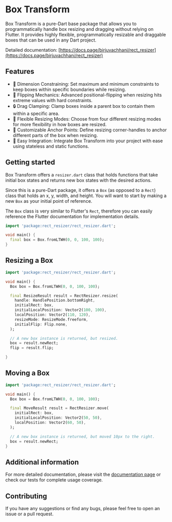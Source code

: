 # Box Transform
Box Transform is a pure-Dart base package that allows you to programmatically handle box resizing and dragging without
relying on Flutter. It provides highly flexible, programmatically resizable and draggable boxes that can be used in any
Dart project.

Detailed documentation: [https://docs.page/birjuvachhani/rect_resizer](https://docs.page/birjuvachhani/rect_resizer)

## Features

* 📏 Dimension Constraining: Set maximum and minimum constraints to keep boxes within specific boundaries while resizing.
* 🔁 Flipping Mechanics: Advanced positional-flipping when resizing hits extreme values with hard constraints.
* 🔒 Drag Clamping: Clamp boxes inside a parent box to contain them within a specific area.
* 🎨 Flexible Resizing Modes: Choose from four different resizing modes for more flexibility in how boxes are resized.
* 📍 Customizable Anchor Points: Define resizing corner-handles to anchor different parts of the box when resizing.
* 🚀 Easy Integration: Integrate Box Transform into your project with ease using stateless and static functions.

## Getting started

Box Transform offers a `resizer.dart` class that holds functions that take initial box states
and returns new box states with the desired actions.

Since this is a pure-Dart package, it offers a `Box` (as opposed to a `Rect`) class that holds
an x, y, width, and height. You will want to start by making a new `Box` as your initial point
of reference.

The `Box` class is very similar to Flutter's `Rect`, therefore you can easily reference the
Flutter documentation for implementation details.

```dart
import 'package:rect_resizer/rect_resizer.dart';

void main() {
  final box = Box.fromLTWH(0, 0, 100, 100);
}
```

## Resizing a Box

```dart
import 'package:rect_resizer/rect_resizer.dart';

void main() {
  Box box = Box.fromLTWH(0, 0, 100, 100);

  final ResizeResult result = RectResizer.resize(
    handle: HandlePosition.bottomRight,
    initialRect: box,
    initialLocalPosition: Vector2(100, 100),
    localPosition: Vector2(110, 120),
    resizeMode: ResizeMode.freeform,
    initialFlip: Flip.none,
  );

  // A new box instance is returned, but resized.
  box = result.newRect;
  flip = result.flip;

}
```

## Moving a Box

```dart
import 'package:rect_resizer/rect_resizer.dart';

void main() {
  Box box = Box.fromLTWH(0, 0, 100, 100);

  final MoveResult result = RectResizer.move(
    initialRect: box,
    initialLocalPosition: Vector2(50, 50),
    localPosition: Vector2(60, 50),
  );

  // A new box instance is returned, but moved 10px to the right.
  box = result.newRect;
}
```

## Additional information

For more detailed documentation, please visit the [documentation page](https://docs.page/birjuvachhani/rect_resizer) or
check our tests for complete usage coverage.

## Contributing

If you have any suggestions or find any bugs, please feel free to open an issue or a pull request.
